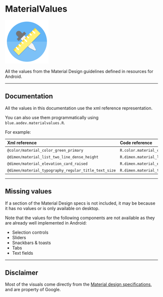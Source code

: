 <h1 class="project-name">MaterialValues</h1>

<img class="logo" src="images/logo.png" alt="Logo" />

<p class="project-desc">All the values from the Material Design guidelines defined in resources for Android.</p>

---

## Documentation

All the values in this documentation use the xml reference representation.

You can also use them programmatically using `blue.aodev.materialvalues.R`.

For example:

| Xml reference | Code reference |
| :--- | :--- |
| `@color/material_color_green_primary`                | `R.color.material_color_green_primary`
| `@dimen/material_list_two_line_dense_height`         | `R.dimen.material_list_two_line_dense_height`
| `@dimen/material_elevation_card_raised`              | `R.dimen.material_elevation_card_raised`
| `@dimen/material_typography_regular_title_text_size` | `R.dimen.material_typography_regular_title_text_size`


---

## Missing values

If a section of the Material Design specs is not included, it may be because it has no values or is only available on desktop.

Note that the values for the following components are not available as they are already well implemented in Android:

- Selection controls
- Sliders
- Snackbars & toasts
- Tabs
- Text fields

---

## Disclaimer

Most of the visuals come directly from the [Material design specifications](https://material.google.com), and are property of Google.

